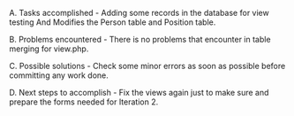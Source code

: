A. Tasks accomplished - Adding some records in the database for view testing And Modifies the Person table and  Position table.


B. Problems encountered - There is no problems that encounter in table merging for view.php.

C. Possible solutions - Check some minor errors as soon as possible before committing any work done.

D. Next steps to accomplish - Fix the views again just to make sure and prepare the forms needed for Iteration 2.